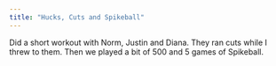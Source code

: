 ```yaml
---
title: "Hucks, Cuts and Spikeball"
---
```


Did a short workout with Norm, Justin and Diana. They ran cuts while I threw to them. Then we played a bit of 500 and 5 games of Spikeball.
